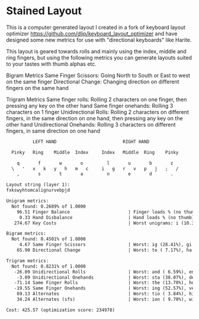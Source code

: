 # Stained Layout

This is a computer generated layout I created in a fork of keyboard layout optimizer <https://github.com/dlip/keyboard_layout_optimizer> and have designed some new metrics for use with "directional keyboards" like Harite.

This layout is geared towards rolls and mainly using the index, middle and ring fingers, but using the following metrics you can generate layouts suited to your tastes with thumb alphas etc.

Bigram Metrics
Same Finger Scissors: Going North to South or East to west on the same finger
Directional Change: Changing direction on different fingers on the same hand

Trigram Metrics
Same finger rolls: Rolling 2 characters on one finger, then pressing any key on the other hand
Same finger onehands: Rolling 3 characters on 1 finger
Unidirectional Rolls: Rolling 2 characters on different fingers, in the same direction on one hand, then pressing any key on the other hand
Unidirectional Onehands: Rolling 3 characters on different fingers, in same direction on one hand

```txt
          LEFT HAND                         RIGHT HAND

  Pinky   Ring    Middle  Index     Index   Middle  Ring    Pinky

    q       f       w       o         l       u       b       z
  \   '   x   k   y   h   m   c     i   g   r   v   p   j   ;   /
    ,       s       t       a         n       e       d       .

Layout string (layer 1):
fxkswyhtomcalignurvebpjd

Unigram metrics:
  Not found: 0.2689% of 1.0000
    96.51 Finger Balance                      | Finger loads % (no thumb): 1.6 9.5 17.3 21.0 - 20.0 21.7 7.4 1.4
     0.33 Hand Disbalance                     | Hand loads % (no thumb): 49.45 - 50.55
   274.67 Key Costs                           | Worst unigrams: i (10.33%), r ( 8.78%), s ( 6.99%)

Bigram metrics:
  Not found: 0.4501% of 1.0000
     4.67 Same Finger Scissors                | Worst: ig (28.41%), gi (15.29%), ue (13.71%);  Worst non-fixed: ig (28.41%), gi (15.29%), ue (13.71%)
    65.90 Directional Change                  | Worst: to ( 7.17%), ha ( 5.86%), le ( 5.17%);  Worst non-fixed: to ( 7.17%), ha ( 5.86%), le ( 5.17%)

Trigram metrics:
  Not found: 0.8231% of 1.0000
   -26.09 Unidirectional Rolls                | Worst: and ( 6.59%), ent ( 4.58%), for ( 4.42%);  Worst non-fixed: and ( 6.59%), ent ( 4.58%), for ( 4.42%)
    -3.09 Unidirectional Onehands             | Worst: sta (38.07%), den (15.36%), pri (13.72%);  Worst non-fixed: sta (38.07%), den (15.36%), pri (13.72%)
   -71.14 Same Finger Rolls                   | Worst: the (13.70%), her ( 2.38%), ter ( 2.14%);  Worst non-fixed: the (13.70%), her ( 2.38%), ter ( 2.14%)
   -19.55 Same Finger Onehands                | Worst: ing (52.57%), ver (13.64%), com (10.03%);  Worst non-fixed: ing (52.57%), ver (13.64%), com (10.03%)
    69.13 Alternates                          | Worst: tio ( 3.84%), his ( 2.38%), out ( 1.79%);  Worst non-fixed: tio ( 3.84%), his ( 2.38%), out ( 1.79%)
    34.24 Alternates (sfs)                    | Worst: ion ( 9.70%), wit ( 4.83%), ear ( 3.45%);  Worst non-fixed: ion ( 9.70%), wit ( 4.83%), ear ( 3.45%)

Cost: 425.57 (optimization score: 234978)
```
